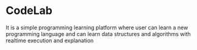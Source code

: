 # CodeLab
It is a simple programming learning platform where user can learn a new programming language and can learn data structures and algorithms
with realtime execution and explanation
